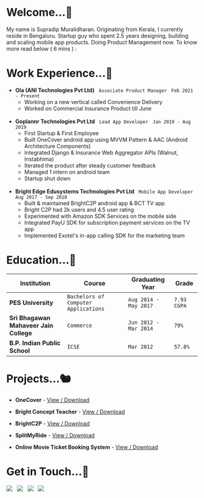 <!--
**supro-96/supro-96** is a ✨ _special_ ✨ repository because its `README.md` (this file) appears on your GitHub profile.

Here are some ideas to get you started:

- 🔭 I’m currently working on ...
- 🌱 I’m currently learning ...
- 👯 I’m looking to collaborate on ...
- 🤔 I’m looking for help with ...
- 💬 Ask me about ...
- 📫 How to reach me: ...
- 😄 Pronouns: ...
- ⚡ Fun fact: ...
-->

# Welcome...:rat:


My name is Supradip Muralidharan. Originating from Kerala, I currently reside in Bengaluru. Startup guy who spent 2.5 years designing, building and scaling mobile app products. Doing Product Management now. To know more read below ( 6 mins ) :


# Work Experience...:bat:
* **Ola (ANI Technologies Pvt Ltd)** &nbsp; `Associate Product Manager` &nbsp; `Feb 2021 - Present`
  - Working on a new vertical called Convenience Delivery
  - Worked on Commercial Insurance Product till June
  <br />
* **Goplannr Technologies Pvt Ltd** &nbsp; `Lead App Developer` &nbsp; `Jan 2019 - Aug 2019`
  - First Startup & First Employee
  - Built OneCover android app using MVVM Pattern & AAC (Android Architecture Components)
  - Integrated Django & Insurance Web Aggregator APIs (Walnut, Instabhima)
  - Iterated the product after steady customer feedback
  - Managed 1 intern on android team
  - Startup shut down
  <br />
* **Bright Edge Edusystems Technologies Pvt Ltd** &nbsp; `Mobile App Developer` &nbsp; `Aug 2017 - Sep 2018`
  - Built & maintained BrightC2P android app & BCT TV app
  - Bright C2P had 2k users and 4.5 user rating
  - Experimented with Amazon SDK Services on the mobile side
  - Integrated PayU SDK for subscription payment services on the TV app
  - Implemented Exotel's in-app calling SDK for the marketing team

  
# Education...:owl:
Institution | Course | Graduating Year | Grade
------------ | ------------- | ------------ | ------------
**PES University** | `Bachelors of Computer Applications` | `Aug 2014 - May 2017` | `7.93 CGPA`
**Sri Bhagawan Mahaveer Jain College** | `Commerce` | `Jun 2012 - Mar 2014` | `79%`
**B.P. Indian Public School** | `ICSE` | `Mar 2012` | `57.8%`
  
# Projects...:chipmunk:

* **OneCover** - [View / Download](https://photos.app.goo.gl/vDsBTHGopbXi1vNb8)

* **Bright Concept Teacher** - [View / Download](https://github.com/supro-96/supro-96/blob/main/Bright%20Concept%20Teacher.pdf)

* **BrightC2P** - [View / Download](https://photos.app.goo.gl/vDsBTHGopbXi1vNb8)

* **SplitMyRide** - [View / Download](https://github.com/supro-96/supro-96/blob/main/SplitMyRide.pdf)

* **Online Movie Ticket Booking System** - [View / Download](https://github.com/supro-96/supro-96/blob/main/Online%20Movie%20Ticket%20Booking%20System.pdf)

# Get in Touch...:frog:

  <a href="https://stackoverflow.com/users/8525451/supro-96"><img src="https://img.shields.io/badge/-Stack_Overflow_(Street_Credits)-F5F5F5?style=flat-square&amp;logo=StackOverflow"></a> &nbsp; <a href="https://www.youtube.com/channel/UCG0lG4-WSEakzf4dIzIlayA"><img src="https://img.shields.io/badge/-Youtube_(Motovlogs)-F5F5F5?style=flat-square&amp;logo=Youtube&amp;logoColor=red"></a> &nbsp; <img src="https://img.shields.io/badge/-pradip.withu@gmail.com-F5F5F5?style=flat-square&amp;logo=Gmail"> &nbsp; <img src="https://img.shields.io/badge/-+917259837601-F5F5F5?style=flat-square&amp;logo=Whatsapp">  <br /> 

